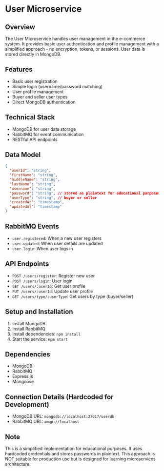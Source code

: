 # User Microservice

## Overview
The User Microservice handles user management in the e-commerce system. It provides basic user authentication and profile management with a simplified approach - no encryption, tokens, or sessions. User data is stored directly in MongoDB.

## Features
- Basic user registration
- Simple login (username/password matching)
- User profile management
- Buyer and seller user types
- Direct MongoDB authentication

## Technical Stack
- MongoDB for user data storage
- RabbitMQ for event communication
- RESTful API endpoints

## Data Model
```json
{
  "userId": "string",
  "firstName": "string",
  "middleName": "string",
  "lastName": "string",
  "username": "string",
  "password": "string", // stored as plaintext for educational purposes
  "userType": "string", // buyer or seller
  "createdAt": "timestamp",
  "updatedAt": "timestamp"
}
```

## RabbitMQ Events
- `user.registered`: When a new user registers
- `user.updated`: When user details are updated
- `user.login`: When user logs in

## API Endpoints
- `POST /users/register`: Register new user
- `POST /users/login`: User login
- `GET /users/:userId`: Get user profile
- `PUT /users/:userId`: Update user profile
- `GET /users/type/:userType`: Get users by type (buyer/seller)

## Setup and Installation
1. Install MongoDB
2. Install RabbitMQ
3. Install dependencies: `npm install`
4. Start the service: `npm start`

## Dependencies
- MongoDB
- RabbitMQ
- Express.js
- Mongoose

## Connection Details (Hardcoded for Development)
- MongoDB URL: `mongodb://localhost:27017/userdb`
- RabbitMQ URL: `amqp://localhost`

## Note
This is a simplified implementation for educational purposes. It uses hardcoded credentials and stores passwords in plaintext. This approach is NOT suitable for production use but is designed for learning microservices architecture.
